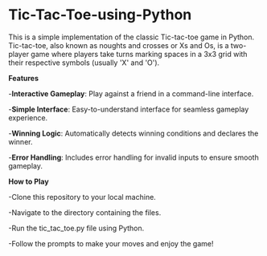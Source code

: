 # Tic-Tac-Toe-using-Python
This is a simple implementation of the classic Tic-tac-toe game in Python. Tic-tac-toe, also known as noughts and crosses or Xs and Os, is a two-player game where players take turns marking spaces in a 3x3 grid with their respective symbols (usually 'X' and 'O').

**Features**

-**Interactive Gameplay**: Play against a friend in a command-line interface.

-**Simple Interface**: Easy-to-understand interface for seamless gameplay experience.

-**Winning Logic**: Automatically detects winning conditions and declares the winner.

-**Error Handling**: Includes error handling for invalid inputs to ensure smooth gameplay.


**How to Play**

-Clone this repository to your local machine.

-Navigate to the directory containing the files.

-Run the tic_tac_toe.py file using Python.

-Follow the prompts to make your moves and enjoy the game!
